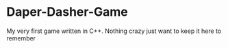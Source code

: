 # Daper-Dasher-Game

My very first game written in C++. Nothing crazy just want to keep it here to remember
